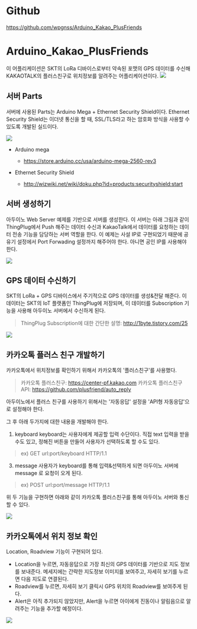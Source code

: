 # Github

https://github.com/wpgnss/Arduino_Kakao_PlusFriends

# Arduino_Kakao_PlusFriends

이 어플리케이션은 SKT의 LoRa 디바이스로부터 약속된 포맷의 GPS 데이터를 수신해 KAKAOTALK의 플러스친구로 위치정보를 알려주는 어플리케이션이다.
![](https://github.com/wpgnss/Arduino_Kakao_PlusFriends/blob/master/img/01_intro.PNG?raw=true)

## 서버 Parts
서버에 사용된 Parts는 Arduino Mega + Ethernet Security Shield이다.
Ethernet Security Shield는 이더넷 통신을 할 때, SSL/TLS라고 하는 암호화 방식을 사용할 수 있도록 개발된 실드이다.

![](https://github.com/wpgnss/Arduino_Kakao_PlusFriends/blob/master/img/00_parts.png?raw=true)


* Arduino mega
	- https://store.arduino.cc/usa/arduino-mega-2560-rev3
	
* Ethernet Security Shield
	- http://wizwiki.net/wiki/doku.php?id=products:securityshield:start





## 서버 생성하기
아두이노 Web Server 예제를 기반으로 서버를 생성한다. 이 서버는 아래 그림과 같이 ThingPlug에서 Push 해주는 데이터 수신과 KakaoTalk에서 데이터를 요청하는 데이터 전송 기능을 담당하는 서버 역할을 한다.
이 예제는 사설 IP로 구현되었기 때문에 공유기 설정에서 Port Forwading 설정까지 해주어야 한다. 아니면 공인 IP를 사용해야 한다.

![](https://github.com/wpgnss/Arduino_Kakao_PlusFriends/blob/master/img/02_flow.PNG?raw=true)

## GPS 데이터 수신하기
SKT의 LoRa + GPS 디바이스에서 주기적으로 GPS 데이터를 생성&전달 해준다.
이 데이터는 SKT의 IoT 플랫폼인 ThingPlug에 저장되며, 이 데이터를 Subscription 기능을 사용해 아두이노 서버에서 수신하게 된다.

> ThingPlug Subscription에 대한 간단한 설명: http://1byte.tistory.com/25

![](https://github.com/wpgnss/Arduino_Kakao_PlusFriends/blob/master/img/03_subscription.PNG?raw=true)

## 카카오톡 플러스 친구 개발하기
카카오톡에서 위치정보를 확인하기 위해서 카카오톡의 '플러스친구'를 사용했다.

> 카카오톡 플러스친구: https://center-pf.kakao.com
카카오톡 플러스친구 API: https://github.com/plusfriend/auto_reply

아두이노에서 플러스 친구를 사용하기 위해서는 '자동응답' 설정을 'API형 자동응답'으로 설정해야 한다.

그 후 아래 두가지에 대한 내용을 개발해야 한다.
1. keyboard
	keyboard는 사용자에게 제공할 입력 수단이다. 직접 text 입력을 받을 수도 있고, 정해진 버튼을 만들어 사용자가 선택하도록 할 수도 있다.
>ex) GET url:port/keyboard HTTP/1.1

3.  message
	사용자가 keyboard를 통해 입력&선택하게 되면 아두이노 서버에 message 로 요청이 오게 된다.
>ex) POST url:port/message HTTP/1.1


위 두 기능을 구현하면 아래와 같이 카카오톡 플러스친구를 통해 아두이노 서버와 통신할 수 있다.

![](https://github.com/wpgnss/Arduino_Kakao_PlusFriends/blob/master/img/04_kakaopf_api.PNG?raw=true)

## 카카오톡에서 위치 정보 확인
Location, Roadview 기능이 구현되어 있다.
* Location을 누르면, 자동응답으로 가장 최신의 GPS 데이터를 기반으로 지도 정보를 보내준다. 메세지에는 간략한 지도정보 이미지를 보여주고, 자세히 보기를 누르면 다음 지도로 연결된다.
* Roadview를 누르면, 자세히 보기 클릭시 GPS 위치의 Roadview를 보여주게 된다.
* Alert은 아직 추가되지 않았지만, Alert을 누르면 아이에게 진동이나 알림음으로 알려주는 기능을 추가할 예정이다.

![](https://github.com/wpgnss/Arduino_Kakao_PlusFriends/blob/master/img/05_on_the_phone.PNG?raw=true)


